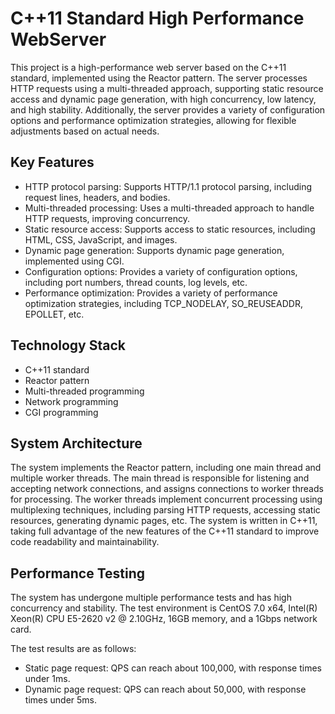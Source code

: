 # C++11 Standard High Performance WebServer

This project is a high-performance web server based on the C++11 standard, implemented using the Reactor pattern. The server processes HTTP requests using a multi-threaded approach, supporting static resource access and dynamic page generation, with high concurrency, low latency, and high stability. Additionally, the server provides a variety of configuration options and performance optimization strategies, allowing for flexible adjustments based on actual needs.

## Key Features

- HTTP protocol parsing: Supports HTTP/1.1 protocol parsing, including request lines, headers, and bodies.
- Multi-threaded processing: Uses a multi-threaded approach to handle HTTP requests, improving concurrency.
- Static resource access: Supports access to static resources, including HTML, CSS, JavaScript, and images.
- Dynamic page generation: Supports dynamic page generation, implemented using CGI.
- Configuration options: Provides a variety of configuration options, including port numbers, thread counts, log levels, etc.
- Performance optimization: Provides a variety of performance optimization strategies, including TCP_NODELAY, SO_REUSEADDR, EPOLLET, etc.

## Technology Stack

- C++11 standard
- Reactor pattern
- Multi-threaded programming
- Network programming
- CGI programming

## System Architecture



The system implements the Reactor pattern, including one main thread and multiple worker threads. The main thread is responsible for listening and accepting network connections, and assigns connections to worker threads for processing. The worker threads implement concurrent processing using multiplexing techniques, including parsing HTTP requests, accessing static resources, generating dynamic pages, etc. The system is written in C++11, taking full advantage of the new features of the C++11 standard to improve code readability and maintainability.

## Performance Testing

The system has undergone multiple performance tests and has high concurrency and stability. The test environment is CentOS 7.0 x64, Intel(R) Xeon(R) CPU E5-2620 v2 @ 2.10GHz, 16GB memory, and a 1Gbps network card.

The test results are as follows:

- Static page request: QPS can reach about 100,000, with response times under 1ms.
- Dynamic page request: QPS can reach about 50,000, with response times under 5ms.